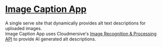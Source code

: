 # [Image Caption App](https://hellomkreyes.github.io/caption-app/)

A single serve site that dynamically provides alt text descriptions for uploaded images.
<br/>Image Caption App uses Cloudmersive's [Image Recognition & Processing API](https://www.cloudmersive.com/image-recognition-and-processing-api#objectdetection) to provide AI generated alt descriptions.
